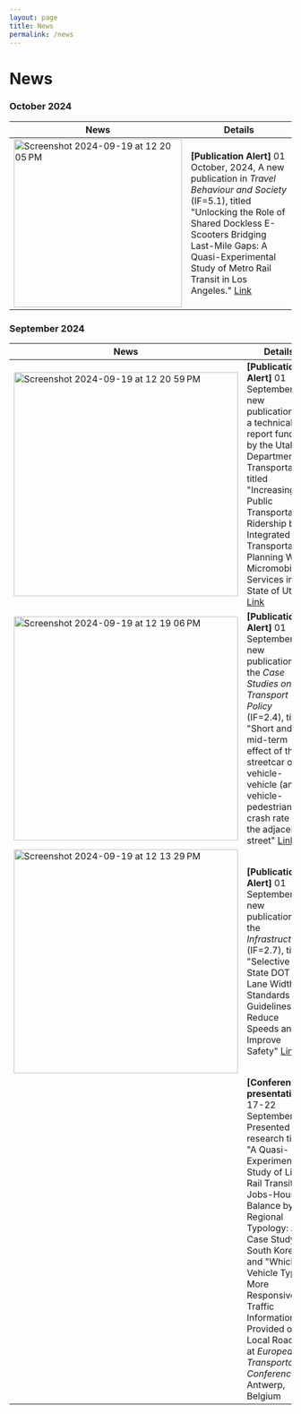 ```yaml
---
layout: page
title: News
permalink: /news
---
```


# News  
### October 2024

| **News**            | **Details**                                                                                                                                                                                                                                                   |
|----------------------|---------------------------------------------------------------------------------------------------------------------------------------------------------------------------------------------------------------------------------------------------------------|
|<img width="300" alt="Screenshot 2024-09-19 at 12 20 05 PM" src="https://github.com/user-attachments/assets/74f2cc5d-921b-44ed-9d9c-9bfe6f038267"><br>   |  **[Publication Alert]**  01 October, 2024, A new publication in _Travel Behaviour and Society_ (IF=5.1), titled "Unlocking the Role of Shared Dockless E-Scooters Bridging Last-Mile Gaps: A Quasi-Experimental Study of Metro Rail Transit in Los Angeles." [Link](https://doi.org/10.1016/j.tbs.2024.100869) |

### September 2024
| **News**            | **Details**                                                                                                                                                                                                                                                   |
|----------------------|---------------------------------------------------------------------------------------------------------------------------------------------------------------------------------------------------------------------------------------------------------------|
| <img width="400" alt="Screenshot 2024-09-19 at 12 20 59 PM" src="https://github.com/user-attachments/assets/2a70bab3-c00a-4380-9e93-315c2aaf4e49"> <be>   |  **[Publication Alert]**  01 September, A new publication of a technical report funded by the Utah Department of Transportation, titled "Increasing Public Transportation Ridership by Integrated Transportation Planning With Micromobility Services in the State of Utah" [Link](https://rosap.ntl.bts.gov/view/dot/77450/dot_77450_DS1.pdf) |   
|<img width="400" alt="Screenshot 2024-09-19 at 12 19 06 PM" src="https://github.com/user-attachments/assets/fe1ee93e-1504-4190-9095-f29ef8d30b39"> | **[Publication Alert]** 01 September,  A new publication in the _Case Studies on Transport Policy_ (IF=2.4), titled "Short and mid-term effect of the streetcar on vehicle-vehicle (and vehicle-pedestrian) crash rate on the adjacent street" [Link](https://doi.org/10.1016/j.cstp.2024.101262)|
|<img width="400" alt="Screenshot 2024-09-19 at 12 13 29 PM" src="https://github.com/user-attachments/assets/dcebcd05-6b66-479e-97f1-5388951da010"> |**[Publication Alert]** 01 September, A new publication in the _Infrastructures_ (IF=2.7), titled "Selective State DOT Lane Width Standards and Guidelines to Reduce Speeds and Improve Safety" [Link](https://doi.org/10.3390/infrastructures9090141) |
|| **[Conference presentation]** 17-22 September, Presented research titled, "A Quasi-Experimental Study of Light Rail Transit on Jobs-Housing Balance by Regional Typology: A Case Study of South Korea" and "Which Vehicle Type is More Responsive to Traffic Information Provided on Local Roads?" at _European Transportation Conference_, Antwerp, Belgium |
